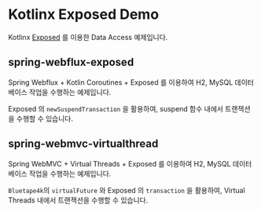 # Kotlinx Exposed Demo

Kotlinx [Exposed](https://github.com/JetBrains/Exposed) 를 이용한 Data Access 예제입니다.

## spring-webflux-exposed

Spring Webflux + Kotlin Coroutines + Exposed 를 이용하여 H2, MySQL 데이터베이스 작업을 수행하는 예제입니다.

Exposed 의 `newSuspendTransaction` 을 활용하여, suspend 함수 내에서 트랜잭션을 수행할 수 있습니다.

## spring-webmvc-virtualthread

Spring WebMVC + Virtual Threads + Exposed 를 이용하여 H2, MySQL 데이터베이스 작업을 수행하는 예제입니다.

`Bluetape4k`의 `virtualFuture` 와 Exposed 의 `transaction` 을 활용하여, Virtual Threads 내에서 트랜잭션을 수행할 수 있습니다.
